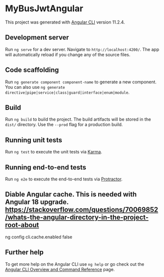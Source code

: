 # MyBusJwtAngular

This project was generated with [Angular CLI](https://github.com/angular/angular-cli) version 11.2.4.

## Development server

Run `ng serve` for a dev server. Navigate to `http://localhost:4200/`. The app will automatically reload if you change any of the source files.

## Code scaffolding

Run `ng generate component component-name` to generate a new component. You can also use `ng generate directive|pipe|service|class|guard|interface|enum|module`.

## Build

Run `ng build` to build the project. The build artifacts will be stored in the `dist/` directory. Use the `--prod` flag for a production build.

## Running unit tests

Run `ng test` to execute the unit tests via [Karma](https://karma-runner.github.io).

## Running end-to-end tests

Run `ng e2e` to execute the end-to-end tests via [Protractor](http://www.protractortest.org/).

## Diable Angular cache. This is needed with Angular 18 upgrade. https://stackoverflow.com/questions/70069852/whats-the-angular-directory-in-the-project-root-about

ng config cli.cache.enabled false

## Further help

To get more help on the Angular CLI use `ng help` or go check out the [Angular CLI Overview and Command Reference](https://angular.io/cli) page.


